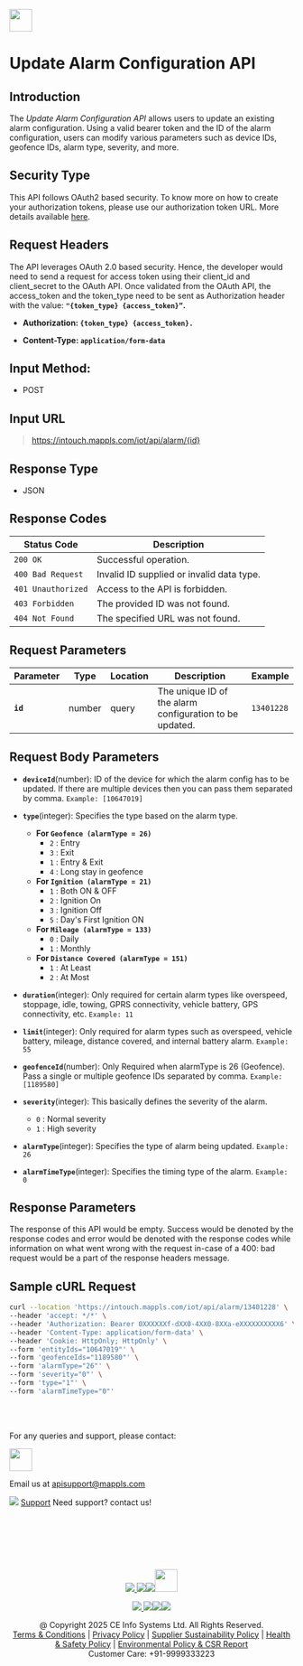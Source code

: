 
[<img src="https://about.mappls.com/about/images/MAPPLS-MapmyIndia-logo.png" height="40"/> </p>](https://about.mappls.com/api/)

# Update Alarm Configuration API

## **Introduction**

The *Update Alarm Configuration API* allows users to update an existing alarm configuration. Using a valid bearer token and the ID of the alarm configuration, users can modify various parameters such as device IDs, geofence IDs, alarm type, severity, and more.

## **Security Type**
This API follows OAuth2 based security. To know more on how to create your authorization tokens, please use our authorization token URL. More details available [here](https://github.com/mappls-api/mappls-rest-apis/tree/main/mappls-token-generation-api).

## **Request Headers**

The API leverages OAuth 2.0 based security. Hence, the developer would need to send a request for access token using their client_id and client_secret to the OAuth API. Once validated from the OAuth API, the access_token and the token_type need to be sent as Authorization header with the value: **`"{token_type} {access_token}”`.**

- **Authorization: `{token_type} {access_token}.`**

- **Content-Type: `application/form-data`**

## **Input Method:** 
- POST

## **Input URL**

> https://intouch.mappls.com/iot/api/alarm/{id}

## **Response Type**
- JSON

## **Response Codes**

| **Status Code** | **Description** |
| --- | --- |
| `200 OK` | Successful operation. |
| `400 Bad Request` | Invalid ID supplied or invalid data type. |
| `401 Unauthorized` | Access to the API is forbidden. |
| `403 Forbidden` | The provided ID was not found. |
| `404 Not Found` | The specified URL was not found. |

## **Request Parameters**

| **Parameter**   | **Type** | **Location** | **Description** | **Example** |
| --- | --- | --- |--- | --- |
| **`id`** | number | query | The unique ID of the alarm configuration to be updated. | `13401228` |

## **Request Body Parameters**

- **`deviceId`**(number): ID of the device for which the alarm config has to be updated. If there are multiple devices then you can pass them separated by comma. `Example: [10647019]`

- **`type`**(integer): Specifies the type based on the alarm type.  
    - **For `Geofence (alarmType = 26)`**  
        - `2` : Entry
        - `3` : Exit
        - `1` : Entry & Exit
        - `4` : Long stay in geofence  
    - **For `Ignition (alarmType = 21)`**  
        - `1` : Both ON & OFF
        - `2` : Ignition On
        - `3` : Ignition Off
        - `5` : Day's First Ignition ON  
    - **For `Mileage (alarmType = 133)`**  
        - `0` : Daily
        - `1` : Monthly  
    - **For `Distance Covered (alarmType = 151)`**
        - `1` : At Least
        - `2` : At Most
- **`duration`**(integer): Only required for certain alarm types like overspeed, stoppage, idle, towing, GPRS connectivity, vehicle battery, GPS connectivity, etc. `Example: 11`
- **`limit`**(integer): Only required for alarm types such as overspeed, vehicle battery, mileage, distance covered, and internal battery alarm. `Example: 55`
- **`geofenceId`**(number): Only Required when alarmType is 26 (Geofence). Pass a single or multiple geofence IDs separated by comma. `Example: [1189580]`
- **`severity`**(integer): This basically defines the severity of the alarm.  
    - `0` : Normal severity  
    - `1` : High severity
- **`alarmType`**(integer): Specifies the type of alarm being updated. `Example: 26`
- **`alarmTimeType`**(integer): Specifies the timing type of the alarm. `Example: 0`

## **Response Parameters**
The response of this API would be empty. Success would be denoted by the response codes and error would be denoted with the response codes while information on what went wrong with the request in-case of a 400: bad request would be a part of the response headers message.

## **Sample cURL Request**

```bash
curl --location 'https://intouch.mappls.com/iot/api/alarm/13401228' \
--header 'accept: */*' \
--header 'Authorization: Bearer 0XXXXXXf-dXX0-4XX0-8XXa-eXXXXXXXXXX6' \
--header 'Content-Type: application/form-data' \
--header 'Cookie: HttpOnly; HttpOnly' \
--form 'entityIds="10647019"' \
--form 'geofenceIds="1189580"' \
--form 'alarmType="26"' \
--form 'severity="0"' \
--form 'type="1"' \
--form 'alarmTimeType="0"'
```


<br></br>

For any queries and support, please contact: 

[<img src="https://about.mappls.com/images/mappls-logo.svg" height="40"/> </p>](https://about.mappls.com/api/)
Email us at [apisupport@mappls.com](mailto:apisupport@mappls.com)


![](https://www.mapmyindia.com/api/img/icons/support.png)
[Support](https://about.mappls.com/contact/)
Need support? contact us!

<br></br>


<br></br>

[<p align="center"> <img src="https://www.mapmyindia.com/api/img/icons/stack-overflow.png"/> ](https://stackoverflow.com/questions/tagged/mappls-api)[![](https://www.mapmyindia.com/api/img/icons/blog.png)](https://about.mappls.com/blog/)[![](https://www.mapmyindia.com/api/img/icons/gethub.png)](https://github.com/Mappls-api)[<img src="https://mmi-api-team.s3.ap-south-1.amazonaws.com/API-Team/npm-logo.one-third%5B1%5D.png" height="40"/> </p>](https://www.npmjs.com/org/mapmyindia) 



[<p align="center"> <img src="https://www.mapmyindia.com/june-newsletter/icon4.png"/> ](https://www.facebook.com/Mapplsofficial)[![](https://www.mapmyindia.com/june-newsletter/icon2.png)](https://twitter.com/mappls)[![](https://www.mapmyindia.com/newsletter/2017/aug/llinkedin.png)](https://www.linkedin.com/company/mappls/)[![](https://www.mapmyindia.com/june-newsletter/icon3.png)](https://www.youtube.com/channel/UCAWvWsh-dZLLeUU7_J9HiOA)




<div align="center">@ Copyright 2025 CE Info Systems Ltd. All Rights Reserved.</div>

<div align="center"> <a href="https://about.mappls.com/api/terms-&-conditions">Terms & Conditions</a> | <a href="https://about.mappls.com/about/privacy-policy">Privacy Policy</a> | <a href="https://about.mappls.com/pdf/mapmyIndia-sustainability-policy-healt-labour-rules-supplir-sustainability.pdf">Supplier Sustainability Policy</a> | <a href="https://about.mappls.com/pdf/Health-Safety-Management.pdf">Health & Safety Policy</a> | <a href="https://about.mappls.com/pdf/Environment-Sustainability-Policy-CSR-Report.pdf">Environmental Policy & CSR Report</a>

<div align="center">Customer Care: +91-9999333223</div>


